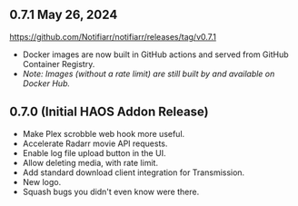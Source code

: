 <!-- https://developers.home-assistant.io/docs/add-ons/presentation#keeping-a-changelog -->

## 0.7.1 May 26, 2024

https://github.com/Notifiarr/notifiarr/releases/tag/v0.7.1

- Docker images are now built in GitHub actions and served from GitHub Container Registry.
- _Note: Images (without a rate limit) are still built by and available on Docker Hub._

## 0.7.0 (Initial HAOS Addon Release)

- Make Plex scrobble web hook more useful.
- Accelerate Radarr movie API requests.
- Enable log file upload button in the UI.
- Allow deleting media, with rate limit.
- Add standard download client integration for Transmission.
- New logo.
- Squash bugs you didn't even know were there.
